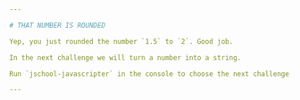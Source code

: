 ```yaml
---

# THAT NUMBER IS ROUNDED

Yep, you just rounded the number `1.5` to `2`. Good job.

In the next challenge we will turn a number into a string.

Run `jschool-javascripter` in the console to choose the next challenge.

---
```


